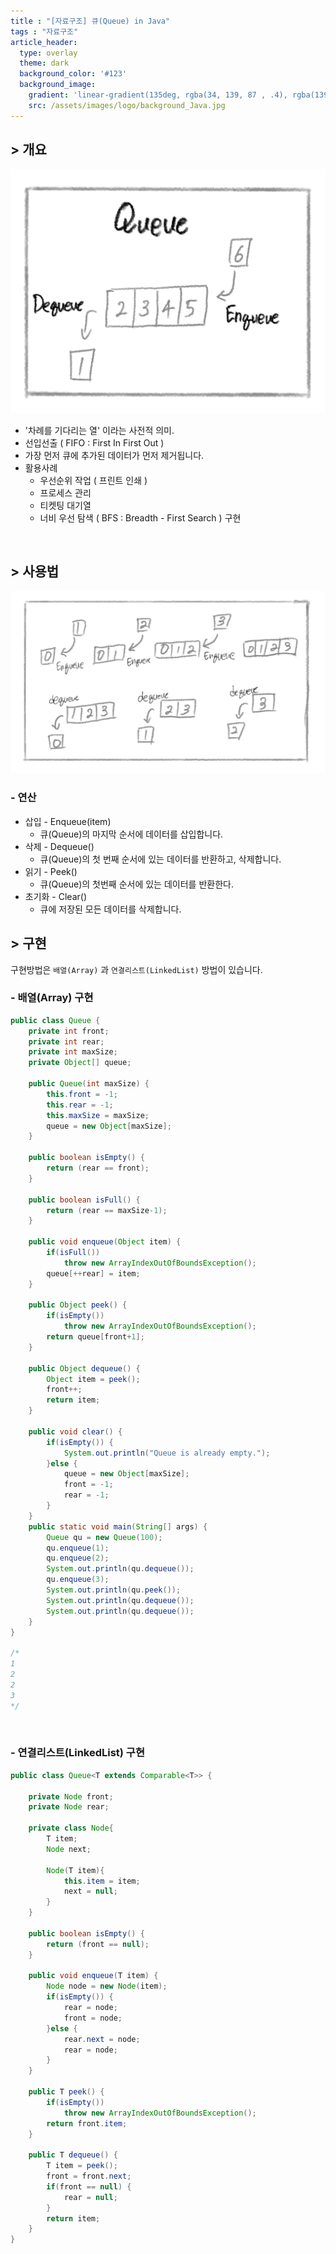 ```yaml
---
title : "[자료구조] 큐(Queue) in Java"
tags : "자료구조"
article_header:
  type: overlay
  theme: dark
  background_color: '#123'
  background_image:
    gradient: 'linear-gradient(135deg, rgba(34, 139, 87 , .4), rgba(139, 34, 139, .4))'
    src: /assets/images/logo/background_Java.jpg
---
```


## > 개요

<img src="/assets/images/posts/data_structure/queue/queue1.png" alt="image-queue" style="zoom:50%;" />

- '차례를 기다리는 열' 이라는 사전적 의미.
- 선입선출 ( FIFO : First In First Out )
- 가장 먼저 큐에 추가된 데이터가 먼저 제거됩니다.
- 활용사례
  - 우선순위 작업 ( 프린트 인쇄 )
  - 프로세스 관리
  - 티켓팅 대기열
  - 너비 우선 탐색 ( BFS : Breadth - First Search ) 구현

​	<br>

## > 사용법

<img src="/assets/images/posts/data_structure/queue/queue2.png" alt="image-queue" style="zoom:50%;" />

### - 연산

- 삽입 - Enqueue(item)
  - 큐(Queue)의 마지막 순서에 데이터를 삽입합니다.
- 삭제 - Dequeue()
  - 큐(Queue)의 첫 번째 순서에 있는 데이터를 반환하고, 삭제합니다.
- 읽기 - Peek()
  - 큐(Queue)의 첫번째 순서에 있는 데이터를 반환한다.
- 초기화 - Clear()
  - 큐에 저장된 모든 데이터를 삭제합니다.



## > 구현

구현방법은 `배열(Array)` 과 `연결리스트(LinkedList)` 방법이 있습니다.

### - 배열(Array) 구현

```java
public class Queue {
	private int front;
	private int rear;
	private int maxSize;
	private Object[] queue;
	
	public Queue(int maxSize) {
		this.front = -1;
		this.rear = -1;
		this.maxSize = maxSize;
		queue = new Object[maxSize];
	}
	
	public boolean isEmpty() {
		return (rear == front);
	}
	
	public boolean isFull() {
		return (rear == maxSize-1);
	}
	
	public void enqueue(Object item) {
		if(isFull())
			throw new ArrayIndexOutOfBoundsException();
		queue[++rear] = item;
	}
	
	public Object peek() {
		if(isEmpty())
			throw new ArrayIndexOutOfBoundsException();
		return queue[front+1];
	}
	
	public Object dequeue() {
		Object item = peek();
		front++;
		return item;
	}
	
	public void clear() {
		if(isEmpty()) {
			System.out.println("Queue is already empty.");
		}else {
			queue = new Object[maxSize];
			front = -1;
			rear = -1;
		}
	}
	public static void main(String[] args) {
		Queue qu = new Queue(100);
		qu.enqueue(1);
		qu.enqueue(2);
		System.out.println(qu.dequeue());
		qu.enqueue(3);
		System.out.println(qu.peek());
		System.out.println(qu.dequeue());
		System.out.println(qu.dequeue());
	}
}

/*
1
2
2
3
*/
```

<br>

### - 연결리스트(LinkedList) 구현

```java
public class Queue<T extends Comparable<T>> {
	
	private Node front;
	private Node rear;
	
	private class Node{
		T item;
		Node next;
		
		Node(T item){
			this.item = item;
			next = null;
		}
	}
	
	public boolean isEmpty() {
		return (front == null);
	}
	
	public void enqueue(T item) {
		Node node = new Node(item);
		if(isEmpty()) {
			rear = node;
			front = node;
		}else {
			rear.next = node;
			rear = node;
		}
	}
	
	public T peek() {
		if(isEmpty())
			throw new ArrayIndexOutOfBoundsException();
		return front.item;
	}
	
	public T dequeue() {
		T item = peek();
		front = front.next;
		if(front == null) {
			rear = null;
		}
		return item;
	}
}
```

<br>

<br>